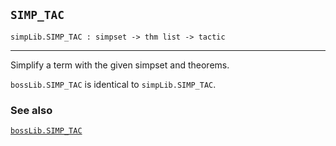 ## `SIMP_TAC`

``` hol4
simpLib.SIMP_TAC : simpset -> thm list -> tactic
```

------------------------------------------------------------------------

Simplify a term with the given simpset and theorems.

`bossLib.SIMP_TAC` is identical to `simpLib.SIMP_TAC`.

### See also

[`bossLib.SIMP_TAC`](#bossLib.SIMP_TAC)
